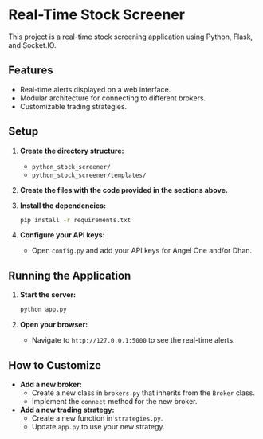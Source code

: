 
# Real-Time Stock Screener

This project is a real-time stock screening application using Python, Flask, and Socket.IO.

## Features

- Real-time alerts displayed on a web interface.
- Modular architecture for connecting to different brokers.
- Customizable trading strategies.

## Setup

1.  **Create the directory structure:**
    - `python_stock_screener/`
    - `python_stock_screener/templates/`

2.  **Create the files with the code provided in the sections above.**

3.  **Install the dependencies:**
    ```bash
    pip install -r requirements.txt
    ```

4.  **Configure your API keys:**
    - Open `config.py` and add your API keys for Angel One and/or Dhan.

## Running the Application

1.  **Start the server:**
    ```bash
    python app.py
    ```

2.  **Open your browser:**
    - Navigate to `http://127.0.0.1:5000` to see the real-time alerts.

## How to Customize

-   **Add a new broker:**
    -   Create a new class in `brokers.py` that inherits from the `Broker` class.
    -   Implement the `connect` method for the new broker.
-   **Add a new trading strategy:**
    -   Create a new function in `strategies.py`.
    -   Update `app.py` to use your new strategy.
